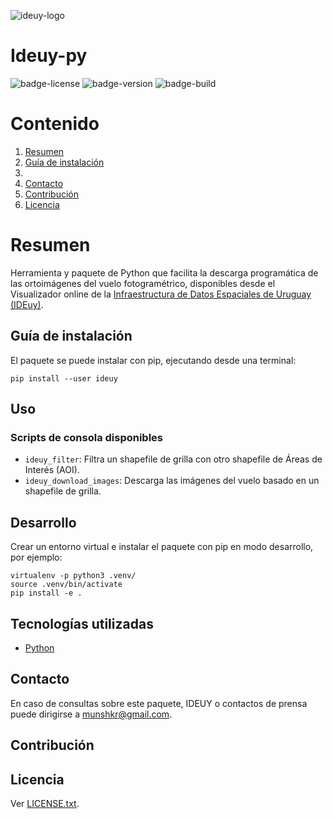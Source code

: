 ![ideuy-logo]( http://drive.google.com/uc?export=view&id=1wUy_yiXHLJo2uYeGEpvhaj73yI8eM1ik)
# Ideuy-py

![badge-license](https://img.shields.io/badge/license-BSD%202-green)
![badge-version](https://img.shields.io/badge/version-0.1.0-yellow)
![badge-build](https://img.shields.io/badge/build%20with-python-yellow)

# Contenido
1. [Resumen](#Resumen)
2. [Guía de instalación](#Guía-de-instalación)
4. []()
5. [Contacto](#Contacto)
6. [Contribución](#Contribución)
7. [Licencia](#Licencia)


# Resumen

Herramienta y paquete de Python que facilita la descarga programática de las
ortoimágenes del vuelo fotogramétrico, disponibles desde el Visualizador online
de la [Infraestructura de Datos Espaciales de Uruguay
(IDEuy)](https://www.gub.uy/infraestructura-datos-espaciales/).

## Guía de instalación

El paquete se puede instalar con pip, ejecutando desde una terminal:

```
pip install --user ideuy
```

## Uso

### Scripts de consola disponibles

* `ideuy_filter`: Filtra un shapefile de grilla con otro shapefile de Áreas de Interés (AOI).
* `ideuy_download_images`: Descarga las imágenes del vuelo basado en un shapefile de grilla.

## Desarrollo

Crear un entorno virtual e instalar el paquete con pip en modo desarrollo, por ejemplo:

```
virtualenv -p python3 .venv/
source .venv/bin/activate
pip install -e .
```
## Tecnologías utilizadas
   - [Python](https://www.python.org/)

## Contacto

En caso de consultas sobre este paquete, IDEUY o contactos de prensa puede dirigirse a munshkr@gmail.com. 

## Contribución

## Licencia

Ver [LICENSE.txt](LICENSE.txt).

